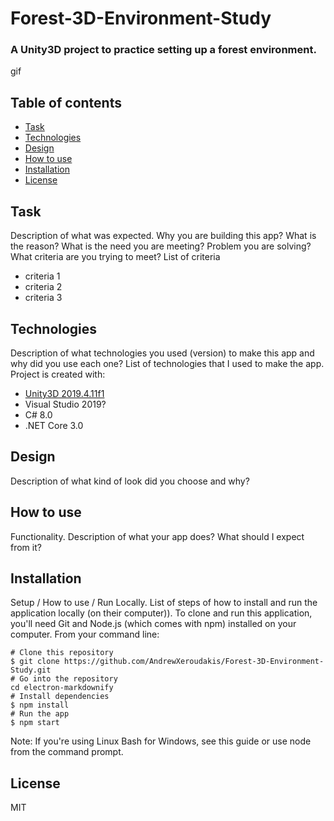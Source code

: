 # Forest-3D-Environment-Study
### A Unity3D project to practice setting up a forest environment.

gif

## Table of contents
* [Task](#task)
* [Technologies](#technologies)
* [Design](#design)
* [How to use](#how-to-use)
* [Installation](#installation)
* [License](#license)

## Task 
Description of what was expected. Why you are building this app?
What is the reason? What is the need you are meeting? Problem you are solving?
What criteria are you trying to meet?
List of criteria
* criteria 1
* criteria 2
* criteria 3

## Technologies
Description of what technologies you used (version) to make this app and why did you use each one?
List of technologies that I used to make the app.
Project is created with:
* [Unity3D 2019.4.11f1](https://unity3d.com/get-unity/download/archive)
* Visual Studio 2019?
* C# 8.0
* .NET Core 3.0

## Design
Description of what kind of look did you choose and why?

## How to use
Functionality. Description of what your app does? What should I expect from it?

## Installation
Setup / How to use / Run Locally. List of steps of how to install and run the application locally (on their computer)).
To clone and run this application, you'll need Git and Node.js (which comes with npm) installed on your computer. From your command line:
```
# Clone this repository
$ git clone https://github.com/AndrewXeroudakis/Forest-3D-Environment-Study.git
# Go into the repository
cd electron-markdownify
# Install dependencies
$ npm install
# Run the app
$ npm start
```
Note: If you're using Linux Bash for Windows, see this guide or use node from the command prompt.

## License
MIT
